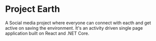 # Project Earth

A Social media project where everyone can connect with eacth and get active on saving the environment. It's an activity driven single page application built on React and .NET Core.
